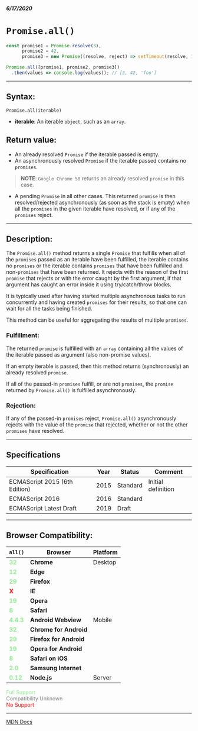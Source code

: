 ##### 6/17/2020
# `Promise.all()`

```js
const promise1 = Promise.resolve(3),
      promise2 = 42,
      promise3 = new Promise((resolve, reject) => setTimeout(resolve, 100, 'foo'));

Promise.all([promise1, promise2, promise3])
  .then(values => console.log(values)); // [3, 42, 'foo']
```

---

## Syntax:
`Promise.all(iterable)`

* **iterable**: An iterable `object`, such as an `array`.

## Return value:
  * An already resolved `Promise` if the iterable passed is empty.
  * An asynchronously resolved `Promise` if the iterable passed contains no `promises`. 

  > **NOTE**: `Google Chrome 58` returns an already resolved `promise` in this case.

  * A pending `Promise` in all other cases. This returned `promise` is then resolved/rejected asynchronously (as soon as the stack is empty) when all the `promises` in the given iterable have resolved, or if any of the `promises` reject. 

---

## Description:
The `Promise.all()` method returns a single `Promise` that fulfills when all of the `promises` passed as an iterable have been fulfilled, the iterable contains no `promises` or the iterable contains `promises` that have been fulfilled and non-`promises` that have been returned. It rejects with the reason of the first `promise` that rejects or with the error caught by the first argument, if that argument has caught an error inside it using try/catch/throw blocks.

It is typically used after having started multiple asynchronous tasks to run concurrently and having created `promises` for their results, so that one can wait for all the tasks being finished.

This method can be useful for aggregating the results of multiple `promises`.

### Fulfillment:
The returned `promise` is fulfilled with an `array` containing all the values of the iterable passed as argument (also non-promise values).

If an empty iterable is passed, then this method returns (synchronously) an already resolved `promise`.

If all of the passed-in `promises` fulfill, or are not `promises`, the `promise` returned by `Promise.all()` is fulfilled asynchronously.

### Rejection:
If any of the passed-in `promises` reject, `Promise.all()` asynchronously rejects with the value of the `promise` that rejected, whether or not the other `promises` have resolved.

---

## Specifications
| Specification | Year | Status | Comment |
|---|---|---|---|
| ECMAScript 2015 (6th Edition) | 2015 | Standard | Initial definition |
| ECMAScript 2016 | 2016 | Standard |  |
| ECMAScript Latest Draft | 2019 | Draft |  |

---

## Browser Compatibility:
| `all()` | Browser | Platform |
|---|---|---|
| <span style="color: lightgreen">**32**</span> | **Chrome** | Desktop | 
| <span style="color: lightgreen">**12**</span> | **Edge** || 
| <span style="color: lightgreen">**29**</span> | **Firefox** || 
| <span style="color: red">**X**</span> | **IE** || 
| <span style="color: lightgreen">**19**</span> | **Opera** || 
| <span style="color: lightgreen">**8**</span> | **Safari** || 
| <span style="color: lightgreen">**4.4.3**</span> | **Android Webview** | Mobile | 
| <span style="color: lightgreen">**32**</span> | **Chrome for Android** || 
| <span style="color: lightgreen">**29**</span> | **Firefox for Android** || 
| <span style="color: lightgreen">**19**</span> | **Opera for Android** || 
| <span style="color: lightgreen">**8**</span> | **Safari on iOS** || 
| <span style="color: lightgreen">**2.0**</span> | **Samsung Internet** || 
| <span style="color: lightgreen">**0.12**</span> | **Node.js** | Server | 

<span style="color: lightgreen">Full Support</span>  
<span style="color: grey">Compatibility Unknown</span>  
<span style="color: red">No Support</span>

---

[MDN Docs](https://developer.mozilla.org/en-US/docs/Web/JavaScript/Reference/Global_Objects/Promise/all)